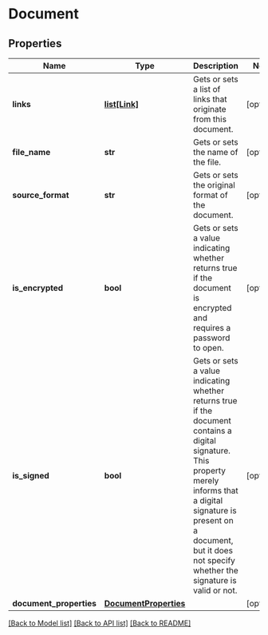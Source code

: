 # Document

## Properties
Name | Type | Description | Notes
------------ | ------------- | ------------- | -------------
**links** | [**list[Link]**](Link.md) | Gets or sets a list of links that originate from this document. | [optional] 
**file_name** | **str** | Gets or sets the name of the file. | [optional] 
**source_format** | **str** | Gets or sets the original format of the document. | [optional] 
**is_encrypted** | **bool** | Gets or sets a value indicating whether returns true if the document is encrypted and requires a password to open. | [optional] 
**is_signed** | **bool** | Gets or sets a value indicating whether returns true if the document contains a digital signature. This property merely informs that a digital signature is present on a document, but it does not specify whether the signature is valid or not. | [optional] 
**document_properties** | [**DocumentProperties**](DocumentProperties.md) |  | [optional] 

[[Back to Model list]](../README.md#documentation-for-models) [[Back to API list]](../README.md#documentation-for-api-endpoints) [[Back to README]](../README.md)

